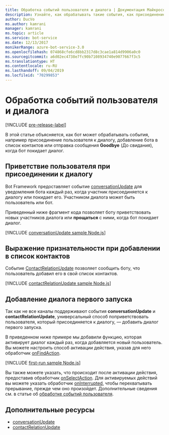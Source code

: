 ```yaml
---
title: Обработка событий пользователя и диалога | Документация Майкрософт
description: Узнайте, как обрабатывать такие события, как присоединение пользователя к диалогу, с помощью пакета SDK Bot Framework для Node.js.
author: DucVo
ms.author: kamrani
manager: kamrani
ms.topic: article
ms.service: bot-service
ms.date: 12/13/2017
monikerRange: azure-bot-service-3.0
ms.openlocfilehash: 074868cfe6cd8bb2317d8c3cae1a814d9906a0c0
ms.sourcegitcommit: a6d02ec4738e7fc90b7108934740e9077667f3c5
ms.translationtype: HT
ms.contentlocale: ru-RU
ms.lasthandoff: 09/04/2019
ms.locfileid: "70299853"
---
```

# <a name="handle-user-and-conversation-events"></a>Обработка событий пользователя и диалога

[!INCLUDE [pre-release-label](../includes/pre-release-label-v3.md)]

В этой статье объясняется, как бот может обрабатывать события, например присоединение пользователя к диалогу, добавление бота в список контактов или отправка сообщения **Goodbye** (До свидания), когда бот покидает диалог.


## <a name="greet-a-user-on-conversation-join"></a>Приветствие пользователя при присоединении к диалогу
Bot Framework предоставляет событие [conversationUpdate][conversationUpdate] для уведомления бота каждый раз, когда участник присоединяется к диалогу или покидает его. Участником диалога может быть пользователь или бот.

Приведенный ниже фрагмент кода позволяет боту приветствовать новых участников диалога или **прощаться** с ними, когда бот покидает диалог.

[!INCLUDE [conversationUpdate sample Node.js](../includes/snippet-code-node-conversationupdate-1.md)]

## <a name="acknowledge-add-to-contacts-list"></a>Выражение признательности при добавлении в список контактов

Событие [ContactRelationUpdate][contactRelationUpdate] позволяет сообщить боту, что пользователь добавил его в свой список контактов.

[!INCLUDE [contactRelationUpdate sample Node.js](../includes/snippet-code-node-contactrelationupdate-1.md)]

## <a name="add-a-first-run-dialog"></a>Добавление диалога первого запуска

Так как не все каналы поддерживают события **conversationUpdate** и **contactRelationUpdate**, универсальный способ поприветствовать пользователя, который присоединяется к диалогу, — добавить диалог первого запуска.

В приведенном ниже примере мы добавили функцию, которая активирует диалог каждый раз, когда добавляется новый пользователь. Вы можете настроить способ активации действия, указав для него обработчик [onFindAction][onFindAction]. 

[!INCLUDE [first-run sample Node.js](../includes/snippet-code-node-first-run-dialog-1.md)]

Вы также можете указать, что происходит после активации действия, предоставив обработчик [onSelectAction][onSelectAction]. Для активируемых действий вы можете указать обработчик [onInterrupted][onInterrupted], чтобы перехватывать прерывание, прежде чем оно произойдет. Дополнительные сведения см. в статье об [обработке событий пользователя](bot-builder-nodejs-dialog-actions.md).

## <a name="additional-resources"></a>Дополнительные ресурсы

* [conversationUpdate][conversationUpdate]
* [contactRelationUpdate][contactRelationUpdate]

[conversationUpdate]: https://docs.botframework.com/node/builder/chat-reference/interfaces/_botbuilder_d_.iconversationupdate.html
[contactRelationUpdate]: https://docs.botframework.com/node/builder/chat-reference/interfaces/_botbuilder_d_.icontactrelationupdate.html

[onFindAction]: https://docs.botframework.com/node/builder/chat-reference/interfaces/_botbuilder_d_.itriggeractionoptions#onfindaction
[onSelectAction]: https://docs.botframework.com/node/builder/chat-reference/interfaces/_botbuilder_d_.itriggeractionoptions#onselectaction
[onInterrupted]: https://docs.botframework.com/node/builder/chat-reference/interfaces/_botbuilder_d_.itriggeractionoptions#oninterrupted

[SendTyping]: https://docs.botframework.com/node/builder/chat-reference/classes/_botbuilder_d_.session#sendtyping
[IMessage]: http://docs.botframework.com/node/builder/chat-reference/interfaces/_botbuilder_d_.imessage
[ChatConnector]: https://docs.botframework.com/node/builder/chat-reference/classes/_botbuilder_d_.chatconnector.html
[session_userData]: https://docs.botframework.com/node/builder/chat-reference/classes/_botbuilder_d_.session.html#userdata
